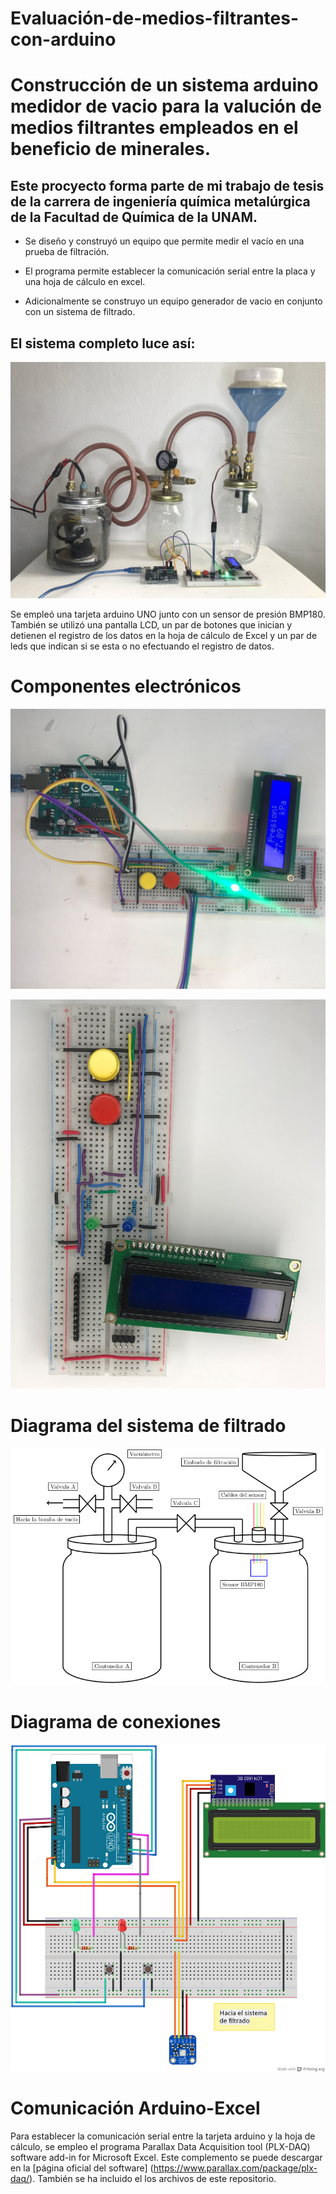# Evaluación-de-medios-filtrantes-con-arduino

# Construcción de un sistema arduino medidor de vacio para la valución de medios filtrantes empleados en el beneficio de minerales.

## Este procyecto forma parte de mi trabajo de tesis de la carrera de ingeniería química metalúrgica de la Facultad de Química de la UNAM.

- Se diseño y construyó un equipo que permite medir el vacío en una prueba de filtración.

- El programa permite establecer la comunicación serial entre la placa y una hoja de cálculo en excel.

- Adicionalmente se construyo un equipo generador de vacio en conjunto con un sistema de filtrado.

## El sistema completo luce así:

![Equipo construido](/imgs/sistema_completo_verde.jpg)


Se empleó una tarjeta arduino UNO junto con un sensor de presión BMP180.
También se utilizó una pantalla LCD, un par de botones que inician y detienen el registro de los datos en la hoja de cálculo de Excel y un par de leds que indican si se esta o no efectuando el registro de datos.


# Componentes electrónicos
![Dispositivos electrónicos empleados](/imgs/dispositivos_electronicos_verde.jpg)


![Detalle protoboard](/imgs/proto_11.jpg)


# Diagrama del sistema de filtrado
![Diagrama sistema](/imgs/sistema_mason.png)

# Diagrama de conexiones
![Diagrama conexiones](/imgs/esquema_proyecto_bb.png)


# Comunicación Arduino-Excel
Para establecer la comunicación serial entre la tarjeta arduino y la hoja de cálculo, se empleo el programa Parallax Data Acquisition tool (PLX-DAQ) software add-in for Microsoft Excel. Este complemento se puede descargar en la [página oficial del software] (https://www.parallax.com/package/plx-daq/). También se ha incluido el los archivos de este repositorio. 




